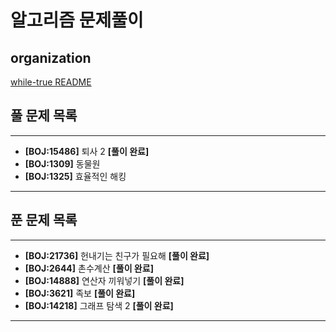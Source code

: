 # 알고리즘 문제풀이

## organization

[while-true README](https://github.com/SSAFY-while-true)

## 풀 문제 목록

---

- **[BOJ:15486]** 퇴사 2 **[풀이 완료]**
- **[BOJ:1309]** 동물원
- **[BOJ:1325]** 효율적인 해킹

---

## 푼 문제 목록

---

- **[BOJ:21736]** 헌내기는 친구가 필요해 **[풀이 완료]**
- **[BOJ:2644]** 촌수계산 **[풀이 완료]**
- **[BOJ:14888]** 연산자 끼워넣기 **[풀이 완료]**
- **[BOJ:3621]** 족보 **[풀이 완료]**
- **[BOJ:14218]** 그래프 탐색 2 **[풀이 완료]**

---
